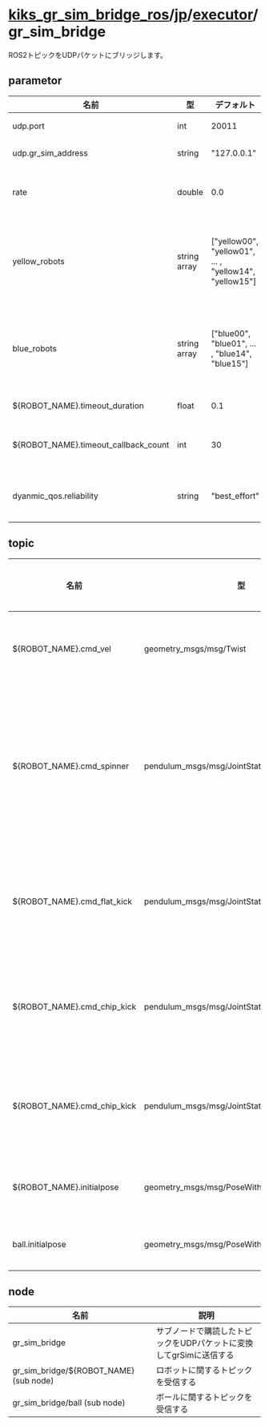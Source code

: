 # [kiks_gr_sim_bridge_ros](../../../../README.md)/[jp](../../jp.md)/[executor](../executor.md)/gr_sim_bridge

ROS2トピックをUDPパケットにブリッジします。

## parametor

| 名前 | 型 | デフォルト | 説明 |
|------------------------------------|---------------------|--------------------------------------|--------------------------------------------|
| udp.port | int | 20011 | grSimとのUDP通信に使用するポート |
| udp.gr_sim_address | string | "127.0.0.1" | grSimがUDPパケットを受け取るアドレス |
| rate | double | 0.0 | grSimにUDPパケットを送信する頻度[hz]。0.0の場合トピックを受信したら非同期でUDPパケットを送信する。 |
| yellow_robots | string array | ["yellow00", "yellow01", ... , "yellow14", "yellow15"] | 黄色チームのロボットの名前空間($ROBOT_NAME)。順番とrobot_idが対応している。""を指定するとそのrobot_idのロボットのブリッジは行わない。"/"を指定するとサブ名前空間なしでブリッジを行う。|
| blue_robots | string array | ["blue00", "blue01", ... , "blue14", "blue15"] | 青色チームのロボットの名前空間($ROBOT_NAME)。順番とrobot_idが対応している。""を指定するとそのrobot_idのロボットのブリッジは行わない。"/"を指定するとサブ名前空間なしでブリッジを行う。|
| ${ROBOT_NAME}.timeout_duration | float | 0.1 | cmd_velがtimeoutしたと判断するまでの時間[s]。 |
| ${ROBOT_NAME}.timeout_callback_count | int | 30 | cmd_velがtimeoutしてからtimeoutのcallbackを実行する回数(rateが0.0の場合はゼロ司令を送信する回数)。 |
| dyanmic_qos.reliability | string | "best_effort" | 動的なtopicの配信/購読を行う際のtopicの信頼度。"best_effort"か"reliable"以外を指定するとエラーとなる。 |

## topic
| 名前 | 型 | 配信/購読 | 説明 |
|-|-|-|-|
| ${ROBOT_NAME}.cmd_vel | geometry_msgs/msg/Twist | 購読 | ロボットの移動速度司令。 |
| ${ROBOT_NAME}.cmd_spinner | pendulum_msgs/msg/JointState | 購読 | ロボットのスピナー(ドリブルバー)回転速度司令。 |
| ${ROBOT_NAME}.cmd_flat_kick | pendulum_msgs/msg/JointState | 購読 | ロボットのフラットキック速度司令。 |
| ${ROBOT_NAME}.cmd_chip_kick | pendulum_msgs/msg/JointState | 購読 | ロボットのチップキック速度司令。 |
| ${ROBOT_NAME}.cmd_chip_kick | pendulum_msgs/msg/JointState | 購読 | ロボットのチップキック速度司令。 |
| ${ROBOT_NAME}.initialpose | geometry_msgs/msg/PoseWithCovarianceStamped | 購読 | ロボットの再配置。 |
| ball.initialpose | geometry_msgs/msg/PoseWithCovarianceStamped | 購読 | ボールの再配置。 |


## node

| 名前 | 説明 |
|-|-|
| gr_sim_bridge | サブノードで購読したトピックをUDPパケットに変換してgrSimに送信する |
| gr_sim_bridge/${ROBOT_NAME} (sub node) | ロボットに関するトピックを受信する |
| gr_sim_bridge/ball (sub node) | ボールに関するトピックを受信する |